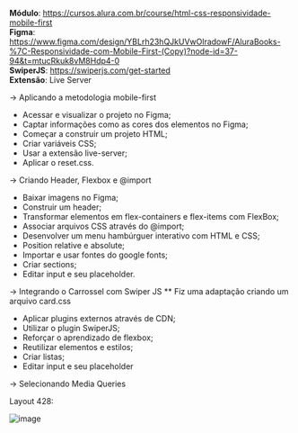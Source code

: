 <b>Módulo</b>: https://cursos.alura.com.br/course/html-css-responsividade-mobile-first <br>
<b>Figma</b>: https://www.figma.com/design/YBLrh23hQJkUVwOlradowF/AluraBooks-%7C-Responsividade-com-Mobile-First-(Copy)?node-id=37-94&t=mtucRkuk8vM8Hdp4-0<br>
<b>SwiperJS</b>: https://swiperjs.com/get-started <br>
<b>Extensão</b>: Live Server

-> Aplicando a metodologia mobile-first

* Acessar e visualizar o projeto no Figma;
* Captar informações como as cores dos elementos no Figma;
* Começar a construir um projeto HTML;
* Criar variáveis CSS;
* Usar a extensão live-server;
* Aplicar o reset.css.

-> Criando Header, Flexbox e @import

* Baixar imagens no Figma;
* Construir um header;
* Transformar elementos em flex-containers e flex-items com FlexBox;
* Associar arquivos CSS através do @import;
* Desenvolver um menu hambúrguer interativo com HTML e CSS;
* Position relative e absolute;
* Importar e usar fontes do google fonts;
* Criar sections;
* Editar input e seu placeholder.

-> Integrando o Carrossel com Swiper JS
** Fiz uma adaptação criando um arquivo card.css
* Aplicar plugins externos através de CDN;
* Utilizar o plugin SwiperJS;
* Reforçar o aprendizado de flexbox;
* Reutilizar elementos e estilos;
* Criar listas;
* Editar input e seu placeholder

-> Selecionando Media Queries

Layout 428:

![image](https://github.com/MichaelKnopacki/AluraBooks/assets/77402918/6c0170a7-ce2a-41bc-84e9-b8c4ded8ab2f)
